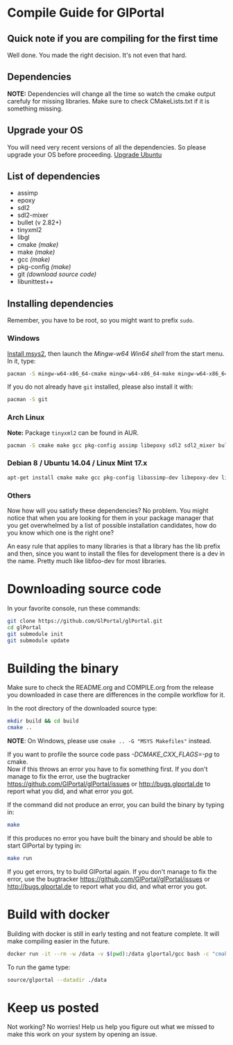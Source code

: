 # Compile Guide for GlPortal
## Quick note if you are compiling for the first time
Well done. You made the right decision. It's not even that hard.

## Dependencies
**NOTE:** Dependencies will change all the time so watch the cmake output carefuly for missing libraries.
Make sure to check CMakeLists.txt if it is something missing.

## Upgrade your OS
You will need very recent versions of all the dependencies. So please upgrade your OS before proceeding.
[Upgrade Ubuntu](http://www.ubuntu.com/download/desktop/upgrade)

## List of dependencies
- assimp
- epoxy
- sdl2
- sdl2-mixer
- bullet (v 2.82+)
- tinyxml2
- libgl
- cmake *(make)*
- make *(make)*
- gcc *(make)*
- pkg-config *(make)*
- git *(download source code)*
- libunittest++

## Installing dependencies
Remember, you have to be root, so you might want to prefix `sudo`.

### Windows
[Install msys2](http://msys2.github.io/), then launch the *Mingw-w64 Win64 shell* from the start menu. In it, type:
```bash
pacman -S mingw-w64-x86_64-cmake mingw-w64-x86_64-make mingw-w64-x86_64-gcc mingw-w64-x86_64-pkg-config mingw-w64-x86_64-assimp mingw-w64-x86_64-libepoxy mingw-w64-x86_64-SDL2 mingw-w64-x86_64-SDL2_mixer mingw-w64-x86_64-bullet mingw-w64-x86_64-tinyxml2
```

If you do not already have `git` installed, please also install it with:

```bash
pacman -S git
```

### Arch Linux
**Note:** Package `tinyxml2` can be found in AUR.
```bash
pacman -S cmake make gcc pkg-config assimp libepoxy sdl2 sdl2_mixer bullet mesa
```

### Debian 8 / Ubuntu 14.04 / Linux Mint 17.x
```bash
apt-get install cmake make gcc pkg-config libassimp-dev libepoxy-dev libsdl2-dev libsdl2-mixer-dev libbullet-dev libtinyxml2-dev libgl1-mesa-dev libunittest++-dev
```

### Others
Now how will you satisfy these dependencies? No problem. You might notice that when you
are looking for them in your package manager that you get overwhelmed by a list of possible
installation candidates, how do you know which one is the right one?

An easy rule that applies to many libraries is that a library has the lib prefix and then, 
since you want to install the files for development there is a dev in the name. 
Pretty much like libfoo-dev for most libraries.

# Downloading source code

In your favorite console, run these commands:

```bash
git clone https://github.com/GlPortal/glPortal.git
cd glPortal
git submodule init
git submodule update
```

# Building the binary

Make sure to check the README.org and COMPILE.org from the release you downloaded in case
there are differences in the compile workflow for it.

In the root directory of the downloaded source type:
```bash
mkdir build && cd build
cmake ..
```

**NOTE**: On Windows, please use `cmake .. -G "MSYS Makefiles"` instead.

If you want to profile the source code pass *-DCMAKE_CXX_FLAGS=-pg* to cmake.   
Now if this throws an error you have to fix something first. If you don't manage to fix the error, use the
bugtracker https://github.com/GlPortal/glPortal/issues or http://bugs.glportal.de to report what you did, and what error you got.

If the command did not produce an error, you can build the binary by typing in:
```bash
make
```

If this produces no error you have built the binary and should be able to start GlPortal by typing in:
```bash
make run
```

If you get errors, try to build GlPortal again. If you don't manage to fix the error, use the
bugtracker https://github.com/GlPortal/glPortal/issues or http://bugs.glportal.de to report what you did, and what error you got.

# Build with docker
Building with docker is still in early testing and not feature complete. It will make compiling easier in the future.
```bash
docker run -it --rm -w /data -v $(pwd):/data glportal/gcc bash -c "cmake ./; make"
```

To run the game type:
```bash
source/glportal --datadir ./data
```


# Keep us posted
Not working? No worries! Help us help you figure out what we missed to make this work on 
your system by opening an issue.
